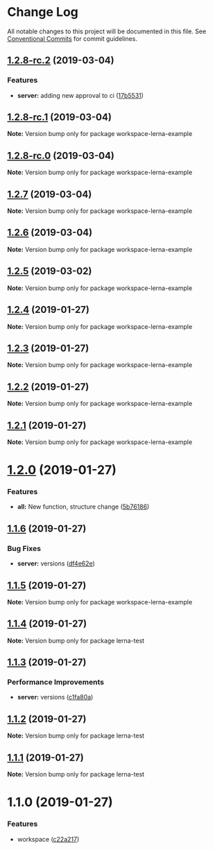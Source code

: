 # Change Log

All notable changes to this project will be documented in this file.
See [Conventional Commits](https://conventionalcommits.org) for commit guidelines.

## [1.2.8-rc.2](https://github.com/dolphub/yarn-workspace-lerna-example/compare/v1.2.8-rc.1...v1.2.8-rc.2) (2019-03-04)


### Features

* **server:** adding new approval to ci ([17b5531](https://github.com/dolphub/yarn-workspace-lerna-example/commit/17b5531))





## [1.2.8-rc.1](https://github.com/dolphub/yarn-workspace-lerna-example/compare/v1.2.8-rc.0...v1.2.8-rc.1) (2019-03-04)

**Note:** Version bump only for package workspace-lerna-example





## [1.2.8-rc.0](https://github.com/dolphub/yarn-workspace-lerna-example/compare/v1.2.5...v1.2.8-rc.0) (2019-03-04)

**Note:** Version bump only for package workspace-lerna-example






## [1.2.7](https://github.com/dolphub/yarn-workspace-lerna-example/compare/v1.2.5...v1.2.7) (2019-03-04)

**Note:** Version bump only for package workspace-lerna-example





## [1.2.6](https://github.com/dolphub/yarn-workspace-lerna-example/compare/v1.2.5...v1.2.6) (2019-03-04)

**Note:** Version bump only for package workspace-lerna-example





## [1.2.5](https://github.com/dolphub/yarn-workspace-lerna-example/compare/v1.2.4...v1.2.5) (2019-03-02)

**Note:** Version bump only for package workspace-lerna-example





## [1.2.4](https://github.com/dolphub/yarn-workspace-lerna-example/compare/v1.2.3...v1.2.4) (2019-01-27)

**Note:** Version bump only for package workspace-lerna-example





## [1.2.3](https://github.com/dolphub/yarn-workspace-lerna-example/compare/v1.2.2...v1.2.3) (2019-01-27)

**Note:** Version bump only for package workspace-lerna-example





## [1.2.2](https://github.com/dolphub/yarn-workspace-lerna-example/compare/v1.2.1...v1.2.2) (2019-01-27)

**Note:** Version bump only for package workspace-lerna-example





## [1.2.1](https://github.com/dolphub/yarn-workspace-lerna-example/compare/v1.2.0...v1.2.1) (2019-01-27)

**Note:** Version bump only for package workspace-lerna-example





# [1.2.0](https://github.com/dolphub/yarn-workspace-lerna-example/compare/v1.1.6...v1.2.0) (2019-01-27)


### Features

* **all:** New function, structure change ([5b76186](https://github.com/dolphub/yarn-workspace-lerna-example/commit/5b76186))





## [1.1.6](https://github.com/dolphub/yarn-workspace-lerna-example/compare/v1.1.5...v1.1.6) (2019-01-27)


### Bug Fixes

* **server:** versions ([df4e62e](https://github.com/dolphub/yarn-workspace-lerna-example/commit/df4e62e))





## [1.1.5](https://github.com/dolphub/yarn-workspace-lerna-example/compare/v1.1.4...v1.1.5) (2019-01-27)

**Note:** Version bump only for package workspace-lerna-example





## [1.1.4](https://github.com/dolphub/yarn-workspace-lerna-example/compare/v1.1.3...v1.1.4) (2019-01-27)

**Note:** Version bump only for package lerna-test





## [1.1.3](https://github.com/dolphub/yarn-workspace-lerna-example/compare/v1.1.2...v1.1.3) (2019-01-27)


### Performance Improvements

* **server:** versions ([c1fa80a](https://github.com/dolphub/yarn-workspace-lerna-example/commit/c1fa80a))





## [1.1.2](https://github.com/dolphub/yarn-workspace-lerna-example/compare/v1.1.1...v1.1.2) (2019-01-27)

**Note:** Version bump only for package lerna-test





## [1.1.1](https://github.com/dolphub/yarn-workspace-lerna-example/compare/v1.1.0...v1.1.1) (2019-01-27)

**Note:** Version bump only for package lerna-test





# 1.1.0 (2019-01-27)


### Features

* workspace ([c22a217](https://github.com/dolphub/yarn-workspace-lerna-example/commit/c22a217))
